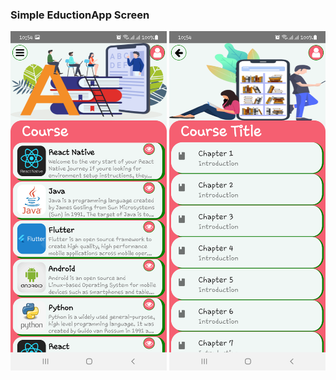 ### Simple EductionApp Screen

  <img src ="screenshots/Home.png" width="250px">  <img src ="screenshots/Course.png" width="250px">

